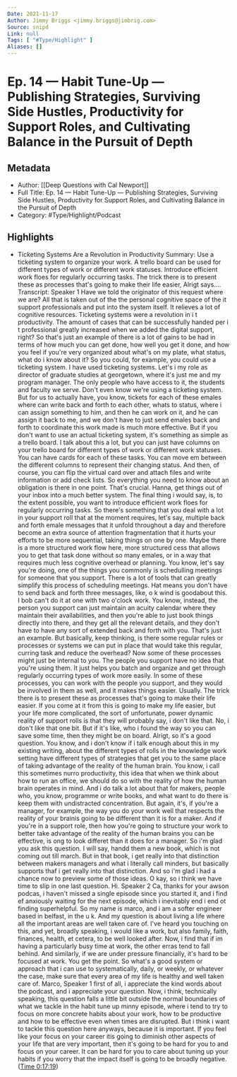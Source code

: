 ```yaml
---
Date: 2021-11-17
Author: Jimmy Briggs <jimmy.briggs@jimbrig.com>
Source: snipd
Link: null
Tags: [ "#Type/Highlight" ]
Aliases: []
---
```

# Ep. 14 —  Habit Tune-Up —  Publishing Strategies, Surviving Side Hustles, Productivity for Support Roles, and Cultivating Balance in the Pursuit of Depth

## Metadata
- Author: [[Deep Questions with Cal Newport]]
- Full Title: Ep. 14 —  Habit Tune-Up —  Publishing Strategies, Surviving Side Hustles, Productivity for Support Roles, and Cultivating Balance in the Pursuit of Depth
- Category: #Type/Highlight/Podcast

## Highlights
- Ticketing Systems Are a Revolution in Productivity
  Summary:
  Use a ticketing system to organize your work. A trello board can be used for different types of work or different work statuses. Introduce efficient work floes for regularly occurring tasks. The trick there is to present these as processes that's going to make their life easier, Alrigt says....
  Transcript:
  Speaker 1
  Have we told the originator of this request where we are? All that is taken out of the the personal cognitive space of the it support professionals and put into the system itself. It relieves a lot of cognitive resources. Ticketing systems were a revolution in i t productivity. The amount of cases that can be successfully handed per i t professional greatly increased when we added the digital support, right? So that's just an example of there is a lot of gains to be had in terms of how much you can get done, how well you get it done, and how you feel if you're very organized about what's on my plate, what status, what do i know about it? So you could, for example, you could use a ticketing system. I have used ticketing systems. Let's i my role as director of graduate studies at georgetown, where it's just me and my program manager. The only people who have access to it, the students and faculty we serve. Don't even know we're using a ticketing system. But for us to actually have, you know, tickets for each of these emales where can write back and forth to each other, whats to status, where i can assign something to him, and then he can work on it, and he can assign it back to me, and we don't have to just send emales back and forth to coordinate this work made is much more effective. But if you don't want to use an actual ticketing system, it's something as simple as a trello board. I talk about this a lot, but you can just have columns on your trello board for different types of work or different work statuses. You can have cards for each of these tasks. You can move em between the different columns to represent their changing status. And then, of course, you can flip the virtual card over and attach files and write information or add check lists. So everything you need to know about an obligation is there in one point. That's crucial. Hanna, get things out of your inbox into a much better system. The final thing i would say, is, to the extent possible, you want to introduce efficient work floes for regularly occurring tasks. So there's something that you deal with a lot in your support roll that at the moment requires, let's say, multiple back and forth emale messages that it unfold throughout a day and therefore become an extra source of attention fragmentation that it hurts your efforts to be more sequential, taking things on one by one. Maybe there is a more structured work flow here, more structured cess that allows you to get that task done without so many emales, or in a way that requires much less cognitive overhead or planning. You know, let's say you're doing, one of the things you commonly is schedulling meetings for someone that you support. There is a lot of tools that can greatly simplify this process of scheduling meetings. Hat means you don't have to send back and forth three messages, like, o k wind is goodabout this. I bob can't do it at one with two o'clock work. You know, instead, the person you support can just maintain an acuity calendar where they maintain their availabilities, and then you're able to just book things directly into there, and they get all the relevant details, and they don't have to have any sort of extended back and forth with you. That's just an example. But basically, keep thinking, is there some regular rules or processes or systems we can put in place that would take this regular, curring task and reduce the overhead? Now some of these processes might just be internal to you. The people you support have no idea that you're using them. It just helps you batch and organize and get through regularly occurring types of work more easily. In some of these processes, you can work with the people you support, and they would be involved in them as well, and it makes things easier. Usually. The trick there is to present these as processes that's going to make their life easier. If you come at it from this is going to make my life easier, but your life more complicated, the sort of unfortunate, power dynamic reality of support rolls is that they will probably say, i don't like that. No, i don't like that one bit. But if it's like, who i found the way so you can save some time, then they might be on board. Alrigt, so it's a good question. You know, and i don't know if i talk enough about this in my existing writing, about the different types of rolls in the knowledge work setting have different types of strategies that get you to the same place of taking advantage of the reality of the human brain. You know, i call this sometimes nurro productivity, this idea that when we think about how to run an office, we should do so with the reality of how the human brain operates in mind. And i do talk a lot about that for makers, people who, you know, programme or write books, and what want to do there is keep them with undistracted concentration. But again, it's, if you're a manager, for example, the way you do your work well that respects the reality of your brainis going to be different than it is for a maker. And if you're in a support role, then how you're going to structure your work to better take advantage of the reality of the human brains you can be effective, is ong to look differet than it does for a manager. So i'm glad you ask this question. I will say, handd them a new book, which is not coming out till march. But in that book, i get really into that distinction between makers managers and what i literally call minders, but basically supports thaf i get really into that distinction. And so i'm glad i had a chance now to preview some of those ideas. O kay, so i think we have time to slip in one last question. Hi.
  Speaker 2
  Ca, thanks for your awson podcas, i haven't missed a single episode since you started it, and i find ef anxiously waiting for the next episode, which i inevitably end i end ot finding superhelpful. So my name is marco, and i am a softer engineer based in belfast, in the u k. And my question is about living a life where all the important areas are well taken care of. I've heard you touching on this, and yet, broadly speaking, i would like a work, but also family, faith, finances, health, et cetera, to be well looked after. Now, i find that if im having a particularly busy time at work, the other erras tend to fall behind. And similarly, if we are under pressure financially, it's hard to be focused at work. You get the point. So what's a good system or approach that i can use to systematically, daily, or weekly, or whatever the case, make sure that every area of my life is healthy and well taken care of. Marco,
  Speaker 1
  first of all, i appreciate the kind words about the podcast, and i appreciate your question. Now, i think, technically speaking, this question falls a little bit outside the normal boundaries of what we tackle in the habit tune up minny episode, where i tend to try to focus on more concrete habits about your work, how to be productive and how to be effective even when times are disrupted. But i think i want to tackle this question here anyways, because it is important. If you feel like your focus on your career itis going to diminish other aspects of your life that are very important, then it's going to be hard for you to and focus on your career. It can be hard for you to care about tuning up your habits if you worry that the impact itself is going to be broadly negative. ([Time 0:17:19](https://share.snipd.com/snip/3819dbdf-8adc-4acb-a6f0-22f04ee7630c))
